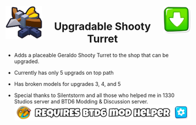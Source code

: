 <a href="https://github.com/hkarargi/UpgradableShootyTurret/releases/download/v1.0.0/UpgradableShootyTurret1.0.0.dll">
    <img align="left" alt="ShootyTurret" height="90" src="ShootyTurret.png">
    <img align="right" alt="Download" height="75" src="https://raw.githubusercontent.com/gurrenm3/BTD-Mod-Helper/master/BloonsTD6%20Mod%20Helper/Resources/DownloadBtn.png">
</a>

<h1 align="center">Upgradable Shooty Turret</h1>

- Adds a placeable Geraldo Shooty Turret to the shop that can be upgraded.

- Currently has only 5 upgrads on top path

- Has broken models for upgrades 3, 4, and 5

- Special thanks to Silentstorm and all those who helped me in 1330 Studios server and BTD6 Modding & Discussion server.
[![Requires BTD6 Mod Helper](https://raw.githubusercontent.com/gurrenm3/BTD-Mod-Helper/master/banner.png)](https://github.com/gurrenm3/BTD-Mod-Helper#readme)
